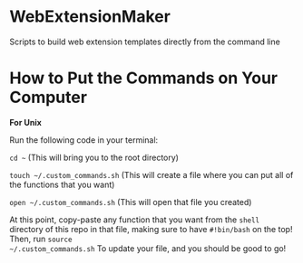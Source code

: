 # WebExtensionMaker

Scripts to build web extension templates directly from the command line

# How to Put the Commands on Your Computer

<strong>For Unix</strong>

Run the following code in your terminal:

<code>cd ~</code> (This will bring you to the root directory)

<code>touch ~/.custom_commands.sh</code> (This will create a file where you can put all of the functions that you want)

<code>open ~/.custom_commands.sh</code> (This will open that file you created)

At this point, copy-paste any function that you want from the <code>shell</code> directory of this repo in that file, making sure to have <code>#!bin/bash</code> on the top!<br>
Then, run <code>source ~/.custom_commands.sh</code> To update your file, and you should be good to go!
